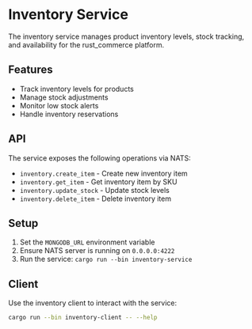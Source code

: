 # Inventory Service

The inventory service manages product inventory levels, stock tracking, and availability for the rust_commerce platform.

## Features

- Track inventory levels for products
- Manage stock adjustments
- Monitor low stock alerts
- Handle inventory reservations

## API

The service exposes the following operations via NATS:
- `inventory.create_item` - Create new inventory item
- `inventory.get_item` - Get inventory item by SKU
- `inventory.update_stock` - Update stock levels
- `inventory.delete_item` - Delete inventory item

## Setup

1. Set the `MONGODB_URL` environment variable
2. Ensure NATS server is running on `0.0.0.0:4222`
3. Run the service: `cargo run --bin inventory-service`

## Client

Use the inventory client to interact with the service:
```bash
cargo run --bin inventory-client -- --help
```
